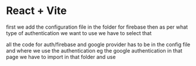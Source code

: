 # React + Vite

first we add the configuration file in the folder for firebase then as per what type of authentication we want to use we have to select that

all the code for auth/firebase and google provider has to be in the config file and where we use the authentication eg the google authentication in that page we have to import in that folder and use